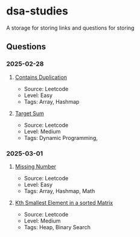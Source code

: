 # dsa-studies
A storage for storing links and questions for storing

## Questions

### 2025-02-28
1. [Contains Duplication](https://leetcode.com/problems/contains-duplicate/)
    - Source: Leetcode
    - Level: Easy
    - Tags: Array, Hashmap

2. [Target Sum](https://leetcode.com/problems/contains-duplicate)
    - Source: Leetcode
    - Level: Medium
    - Tags: Dynamic Programming,

### 2025-03-01
1. [Missing Number](https://leetcode.com/problems/missing-number/)
    - Source: Leetcode
    - Level: Easy
    - Tags: Array, Hashmap, Math

2. [Kth Smallest Element in a sorted Matrix](https://leetcode.com/problems/kth-smallest-element-in-a-sorted-matrix/)
    - Source: Leetcode
    - Level: Medium
    - Tags: Heap, Binary Search

